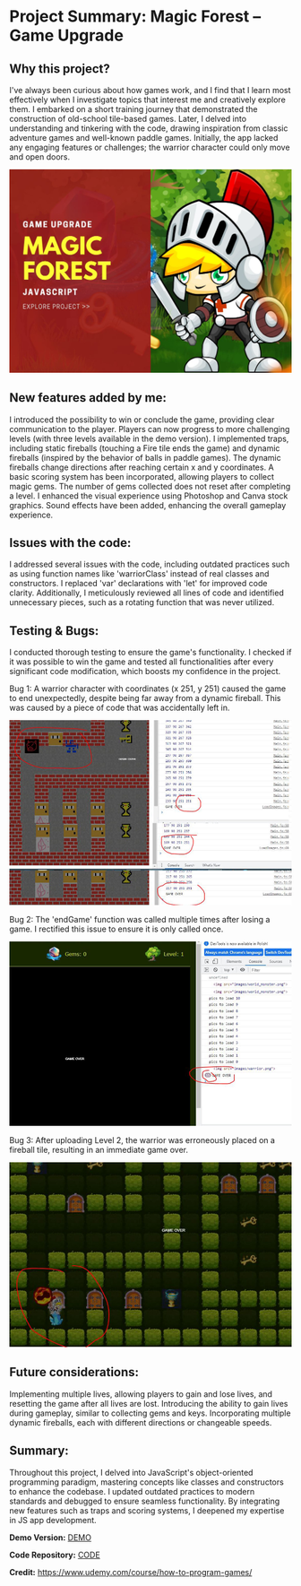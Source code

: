 # Project Summary: Magic Forest – Game Upgrade

## Why this project? 
I've always been curious about how games work, and I find that I learn most effectively when I investigate topics that interest me and creatively explore them. I embarked on a short training journey that demonstrated the construction of old-school tile-based games. Later, I delved into understanding and tinkering with the code, drawing inspiration from classic adventure games and well-known paddle games. Initially, the app lacked any engaging features or challenges; the warrior character could only move and open doors.

![Tekst zastępczy](photo.jpg)

## New features added by me: 
I introduced the possibility to win or conclude the game, providing clear communication to the player. Players can now progress to more challenging levels (with three levels available in the demo version). I implemented traps, including static fireballs (touching a Fire tile ends the game) and dynamic fireballs (inspired by the behavior of balls in paddle games). The dynamic fireballs change directions after reaching certain x and y coordinates. A basic scoring system has been incorporated, allowing players to collect magic gems. The number of gems collected does not reset after completing a level. I enhanced the visual experience using Photoshop and Canva stock graphics. Sound effects have been added, enhancing the overall gameplay experience.

## Issues with the code: 
I addressed several issues with the code, including outdated practices such as using function names like 'warriorClass' instead of real classes and constructors. I replaced 'var' declarations with 'let' for improved code clarity. Additionally, I meticulously reviewed all lines of code and identified unnecessary pieces, such as a rotating function that was never utilized.

## Testing & Bugs: 
I conducted thorough testing to ensure the game's functionality. I checked if it was possible to win the game and tested all functionalities after every significant code modification, which boosts my confidence in the project. 

Bug 1: A warrior character with coordinates (x 251, y 251) caused the game to end unexpectedly, despite being far away from a dynamic fireball. This was caused by a piece of code that was accidentally left in. 

![Screen with bug](BUG1.jpg)

Bug 2: The 'endGame' function was called multiple times after losing a game. I rectified this issue to ensure it is only called once. 

![Screen with bug](BUG2.jpg)

Bug 3: After uploading Level 2, the warrior was erroneously placed on a fireball tile, resulting in an immediate game over.

![Screen with bug](BUG3.jpg)

## Future considerations: 
Implementing multiple lives, allowing players to gain and lose lives, and resetting the game after all lives are lost. Introducing the ability to gain lives during gameplay, similar to collecting gems and keys. Incorporating multiple dynamic fireballs, each with different directions or changeable speeds.

## Summary: 
Throughout this project, I delved into JavaScript's object-oriented programming paradigm, mastering concepts like classes and constructors to enhance the codebase. I updated outdated practices to modern standards and debugged to ensure seamless functionality. By integrating new features such as traps and scoring systems, I deepened my expertise in JS app development.

**Demo Version:** [DEMO](https://meljaszuk.github.io/Magic-Forest-Game-Upgrade/)

**Code Repository:** [CODE](https://github.com/meljaszuk/Magic-Forest-Game-Upgrade)

**Credit:** https://www.udemy.com/course/how-to-program-games/
